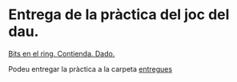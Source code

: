 # Entrega de la pràctica del joc del dau.

[Bits en el ring. Contienda. Dado.](https://uf.ctrl-alt-d.net/material/mostra/457/bits-en-el-ring-contienda-dado)

Podeu entregar la pràctica a la carpeta [entregues](./entregues)
